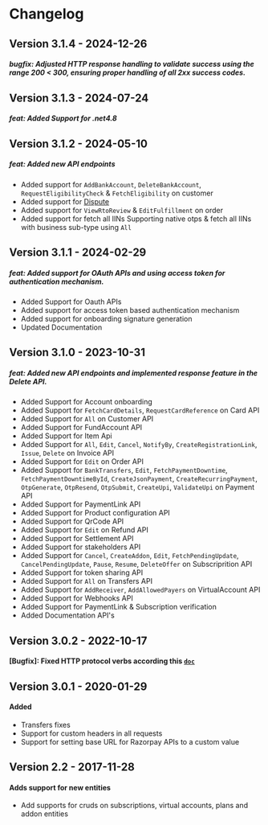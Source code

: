 # Changelog

## Version 3.1.4 - 2024-12-26
##### bugfix: Adjusted HTTP response handling to validate success using the range 200 < 300, ensuring proper handling of all 2xx success codes.

## Version 3.1.3 - 2024-07-24
##### feat: Added Support for .net4.8

## Version 3.1.2 - 2024-05-10
##### feat: Added new API endpoints
- Added support for `AddBankAccount`, `DeleteBankAccount`, `RequestEligibilityCheck` & `FetchEligibility` on customer
- Added support for [Dispute](https://razorpay.com/docs/api/disputes/)
- Added support for `ViewRtoReview` & `EditFulfillment` on order
- Added support for fetch all IINs Supporting native otps & fetch all IINs with business sub-type using `All`

## Version 3.1.1 - 2024-02-29
##### feat: Added support for OAuth APIs and using access token for authentication mechanism.

* Added Support for Oauth APIs
* Added support for access token based authentication mechanism
* Added support for onboarding signature generation
* Updated Documentation


## Version 3.1.0 - 2023-10-31
  ##### feat: Added new API endpoints and implemented response feature in the Delete API.

* Added Support for Account onboarding
* Added Support for `FetchCardDetails`, `RequestCardReference` on Card API
* Added Support for `All` on Customer API
* Added Support for FundAccount API
* Added Support for Item Api
* Added Support for `All`, `Edit`, `Cancel`, `NotifyBy`, `CreateRegistrationLink`, `Issue`, `Delete` on Invoice API
* Added Support for `Edit` on Order API
* Added Support for `BankTransfers`, `Edit`, `FetchPaymentDowntime`, `FetchPaymentDowntimeById`, `CreateJsonPayment`, `CreateRecurringPayment`, `OtpGenerate`, `OtpResend`, `OtpSubmit`, `CreateUpi`, `ValidateUpi` on Payment API
* Added Support for PaymentLink API
* Added Support for Product configuration API
* Added Support for QrCode API
* Added Support for `Edit` on Refund API
* Added Support for Settlement API
* Added Support for stakeholders API
* Added Support for `Cancel`, `CreateAddon`, `Edit`, `FetchPendingUpdate`, `CancelPendingUpdate`, `Pause`, `Resume`, `DeleteOffer` on Subscriprition API
* Added Support for token sharing API
* Added Support for `All` on Transfers API
* Added Support for `AddReceiver`, `AddAllowedPayers` on VirtualAccount API
* Added Support for Webhooks API
* Added Support for PaymentLink & Subscription verification
* Added Documentation API's


## Version 3.0.2 - 2022-10-17
  #### [Bugfix]: Fixed HTTP protocol verbs according this [`doc`](https://learn.microsoft.com/en-us/dotnet/api/system.net.httpwebrequest.method?view=net-6.0#remarks)

## Version 3.0.1 - 2020-01-29
 #### Added
* Transfers fixes
* Support for custom headers in all requests
* Support for setting base URL for Razorpay APIs to a custom value

## Version 2.2 - 2017-11-28
 #### Adds support for new entities
* Add supports for cruds on subscriptions, virtual accounts, plans and addon entities 